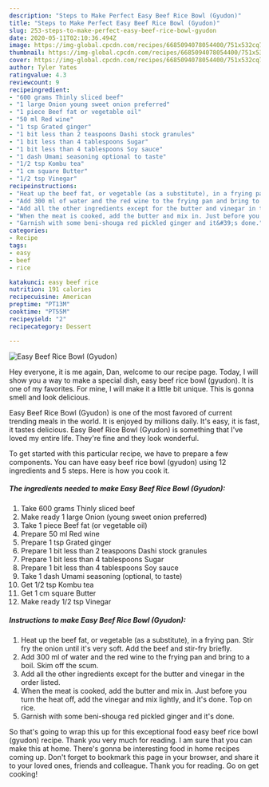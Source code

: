 ```yaml
---
description: "Steps to Make Perfect Easy Beef Rice Bowl (Gyudon)"
title: "Steps to Make Perfect Easy Beef Rice Bowl (Gyudon)"
slug: 253-steps-to-make-perfect-easy-beef-rice-bowl-gyudon
date: 2020-05-11T02:10:36.494Z
image: https://img-global.cpcdn.com/recipes/6685094078054400/751x532cq70/easy-beef-rice-bowl-gyudon-recipe-main-photo.jpg
thumbnail: https://img-global.cpcdn.com/recipes/6685094078054400/751x532cq70/easy-beef-rice-bowl-gyudon-recipe-main-photo.jpg
cover: https://img-global.cpcdn.com/recipes/6685094078054400/751x532cq70/easy-beef-rice-bowl-gyudon-recipe-main-photo.jpg
author: Tyler Yates
ratingvalue: 4.3
reviewcount: 9
recipeingredient:
- "600 grams Thinly sliced beef"
- "1 large Onion young sweet onion preferred"
- "1 piece Beef fat or vegetable oil"
- "50 ml Red wine"
- "1 tsp Grated ginger"
- "1 bit less than 2 teaspoons Dashi stock granules"
- "1 bit less than 4 tablespoons Sugar"
- "1 bit less than 4 tablespoons Soy sauce"
- "1 dash Umami seasoning optional to taste"
- "1/2 tsp Kombu tea"
- "1 cm square Butter"
- "1/2 tsp Vinegar"
recipeinstructions:
- "Heat up the beef fat, or vegetable (as a substitute), in a frying pan. Stir fry the onion until it&#39;s very soft. Add the beef and stir-fry briefly."
- "Add 300 ml of water and the red wine to the frying pan and bring to a boil. Skim off the scum."
- "Add all the other ingredients except for the butter and vinegar in the order listed."
- "When the meat is cooked, add the butter and mix in. Just before you turn the heat off, add the vinegar and mix lightly, and it&#39;s done. Top on rice."
- "Garnish with some beni-shouga red pickled ginger and it&#39;s done."
categories:
- Recipe
tags:
- easy
- beef
- rice

katakunci: easy beef rice 
nutrition: 191 calories
recipecuisine: American
preptime: "PT13M"
cooktime: "PT55M"
recipeyield: "2"
recipecategory: Dessert

---
```



![Easy Beef Rice Bowl (Gyudon)](https://img-global.cpcdn.com/recipes/6685094078054400/751x532cq70/easy-beef-rice-bowl-gyudon-recipe-main-photo.jpg)

Hey everyone, it is me again, Dan, welcome to our recipe page. Today, I will show you a way to make a special dish, easy beef rice bowl (gyudon). It is one of my favorites. For mine, I will make it a little bit unique. This is gonna smell and look delicious.



Easy Beef Rice Bowl (Gyudon) is one of the most favored of current trending meals in the world. It is enjoyed by millions daily. It's easy, it is fast, it tastes delicious. Easy Beef Rice Bowl (Gyudon) is something that I've loved my entire life. They're fine and they look wonderful.


To get started with this particular recipe, we have to prepare a few components. You can have easy beef rice bowl (gyudon) using 12 ingredients and 5 steps. Here is how you cook it.

<!--inarticleads1-->

##### The ingredients needed to make Easy Beef Rice Bowl (Gyudon):

1. Take 600 grams Thinly sliced beef
1. Make ready 1 large Onion (young sweet onion preferred)
1. Take 1 piece Beef fat (or vegetable oil)
1. Prepare 50 ml Red wine
1. Prepare 1 tsp Grated ginger
1. Prepare 1 bit less than 2 teaspoons Dashi stock granules
1. Prepare 1 bit less than 4 tablespoons Sugar
1. Prepare 1 bit less than 4 tablespoons Soy sauce
1. Take 1 dash Umami seasoning (optional, to taste)
1. Get 1/2 tsp Kombu tea
1. Get 1 cm square Butter
1. Make ready 1/2 tsp Vinegar




<!--inarticleads2-->

##### Instructions to make Easy Beef Rice Bowl (Gyudon):

1. Heat up the beef fat, or vegetable (as a substitute), in a frying pan. Stir fry the onion until it&#39;s very soft. Add the beef and stir-fry briefly.
1. Add 300 ml of water and the red wine to the frying pan and bring to a boil. Skim off the scum.
1. Add all the other ingredients except for the butter and vinegar in the order listed.
1. When the meat is cooked, add the butter and mix in. Just before you turn the heat off, add the vinegar and mix lightly, and it&#39;s done. Top on rice.
1. Garnish with some beni-shouga red pickled ginger and it&#39;s done.




So that's going to wrap this up for this exceptional food easy beef rice bowl (gyudon) recipe. Thank you very much for reading. I am sure that you can make this at home. There's gonna be interesting food in home recipes coming up. Don't forget to bookmark this page in your browser, and share it to your loved ones, friends and colleague. Thank you for reading. Go on get cooking!
